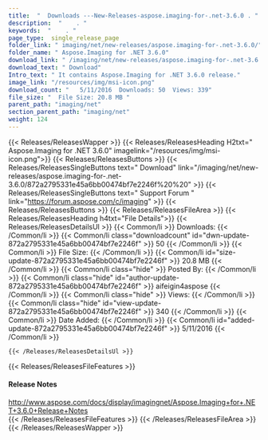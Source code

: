 ```yaml
---
title:  "  Downloads ---New-Releases-aspose.imaging-for-.net-3.6.0 . " 
description:  "    . " 
keywords:  "    . " 
page_type:  single_release_page
folder_link: " imaging/net/new-releases/aspose.imaging-for-.net-3.6.0/"
folder_name: " Aspose.Imaging for .NET 3.6.0"
download_link: " /imaging/net/new-releases/aspose.imaging-for-.net-3.6.0/872a2795331e45a6bb00474bf7e2246f"
download_text: " Download"
Intro_text: " It contains Aspose.Imaging for .NET 3.6.0 release."
image_link: "/resources/img/msi-icon.png"
download_count: "   5/11/2016  Downloads: 50  Views: 339"
file_size: "  File Size: 20.8 MB "
parent_path: "imaging/net"
section_parent_path: "imaging/net"
weight: 124 
---
```


{{< Releases/ReleasesWapper >}}
  {{< Releases/ReleasesHeading H2txt=" Aspose.Imaging for .NET 3.6.0" imagelink="/resources/img/msi-icon.png">}}
  {{< Releases/ReleasesButtons >}}
    {{< Releases/ReleasesSingleButtons text=" Download" link="/imaging/net/new-releases/aspose.imaging-for-.net-3.6.0/872a2795331e45a6bb00474bf7e2246f%20%20" >}}
    {{< Releases/ReleasesSingleButtons text=" Support Forum " link="https://forum.aspose.com/c/imaging" >}}
  {{< Releases/ReleasesButtons >}}
  {{< Releases/ReleasesFileArea >}}
    {{< Releases/ReleasesHeading h4txt="File Details">}}
    {{< Releases/ReleasesDetailsUl >}}
            {{< Common/li  >}} Downloads: {{< /Common/li >}} 
      {{< Common/li class="downloadcount" id="dwn-update-872a2795331e45a6bb00474bf7e2246f" >}} 50 {{< /Common/li >}} 
      {{< Common/li  >}} File Size: {{< /Common/li >}} 
      {{< Common/li id="size-update-872a2795331e45a6bb00474bf7e2246f" >}} 20.8 MB {{< /Common/li >}} 
      {{< Common/li  class="hide" >}} Posted By: {{< /Common/li >}} 
      {{< Common/li class="hide" id="author-update-872a2795331e45a6bb00474bf7e2246f" >}} aifeigin4aspose {{< /Common/li >}} 
      {{< Common/li class="hide"  >}} Views: {{< /Common/li >}} 
      {{< Common/li class="hide" id="view-update-872a2795331e45a6bb00474bf7e2246f" >}} 340 {{< /Common/li >}} 
      {{< Common/li  >}} Date Added: {{< /Common/li >}} 
      {{< Common/li id="added-update-872a2795331e45a6bb00474bf7e2246f" >}} 5/11/2016 {{< /Common/li >}} 

    {{< /Releases/ReleasesDetailsUl >}}

  {{< Releases/ReleasesFileFeatures >}}
      <h4>Release Notes</h4><div><a href="http://www.aspose.com/docs/display/imagingnet/Aspose.Imaging+for+.NET+3.6.0+Release+Notes">http://www.aspose.com/docs/display/imagingnet/Aspose.Imaging+for+.NET+3.6.0+Release+Notes</a></div>
  {{< /Releases/ReleasesFileFeatures >}}
 {{< /Releases/ReleasesFileArea >}}
{{< /Releases/ReleasesWapper >}}


